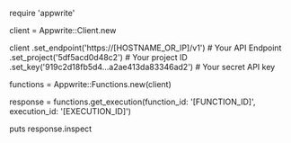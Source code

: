 require 'appwrite'

client = Appwrite::Client.new

client
    .set_endpoint('https://[HOSTNAME_OR_IP]/v1') # Your API Endpoint
    .set_project('5df5acd0d48c2') # Your project ID
    .set_key('919c2d18fb5d4...a2ae413da83346ad2') # Your secret API key

functions = Appwrite::Functions.new(client)

response = functions.get_execution(function_id: '[FUNCTION_ID]', execution_id: '[EXECUTION_ID]')

puts response.inspect